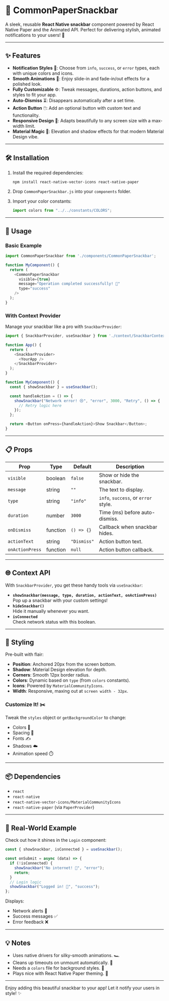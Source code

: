 



# 🌟 CommonPaperSnackbar

A sleek, reusable **React Native snackbar** component powered by React Native Paper and the Animated API. Perfect for delivering stylish, animated notifications to your users! 🎉

---

## ✨ Features

- **Notification Styles** 🎨: Choose from `info`, `success`, or `error` types, each with unique colors and icons.
- **Smooth Animations** 🚀: Enjoy slide-in and fade-in/out effects for a polished look.
- **Fully Customizable** ⚙️: Tweak messages, durations, action buttons, and styles to fit your app.
- **Auto-Dismiss** ⏳: Disappears automatically after a set time.
- **Action Button** 🖱️: Add an optional button with custom text and functionality.
- **Responsive Design** 📱: Adapts beautifully to any screen size with a max-width limit.
- **Material Magic** 🌈: Elevation and shadow effects for that modern Material Design vibe.

---

## 🛠️ Installation

1. Install the required dependencies:
   ```bash
   npm install react-native-vector-icons react-native-paper
   ```

2. Drop `CommonPaperSnackbar.js` into your `components` folder.

3. Import your color constants:
   ```javascript
   import colors from "../../constants/COLORS";
   ```

---

## 🚀 Usage

### Basic Example
```javascript
import CommonPaperSnackbar from './components/CommonPaperSnackbar';

function MyComponent() {
  return (
    <CommonPaperSnackbar
      visible={true}
      message="Operation completed successfully! 🎉"
      type="success"
    />
  );
}
```

### With Context Provider
Manage your snackbar like a pro with `SnackbarProvider`:
```javascript
import { SnackbarProvider, useSnackbar } from './context/SnackbarContext';

function App() {
  return (
    <SnackbarProvider>
      <YourApp />
    </SnackbarProvider>
  );
}

function MyComponent() {
  const { showSnackbar } = useSnackbar();

  const handleAction = () => {
    showSnackbar("Network error! 😢", "error", 3000, "Retry", () => {
      // Retry logic here
    });
  };

  return <Button onPress={handleAction}>Show Snackbar</Button>;
}
```

---

## 📋 Props

| Prop            | Type     | Default      | Description                                     |
|-----------------|----------|--------------|-------------------------------------------------|
| `visible`       | boolean  | `false`      | Show or hide the snackbar.                     |
| `message`       | string   | `""`         | The text to display.                           |
| `type`          | string   | `"info"`     | `info`, `success`, or `error` style.           |
| `duration`      | number   | `3000`       | Time (ms) before auto-dismiss.                 |
| `onDismiss`     | function | `() => {}`   | Callback when snackbar hides.                  |
| `actionText`    | string   | `"Dismiss"`  | Action button text.                            |
| `onActionPress` | function | `null`       | Action button callback.                        |

---

## 🌐 Context API

With `SnackbarProvider`, you get these handy tools via `useSnackbar`:

- **`showSnackbar(message, type, duration, actionText, onActionPress)`**  
  Pop up a snackbar with your custom settings!  
- **`hideSnackbar()`**  
  Hide it manually whenever you want.  
- **`isConnected`**  
  Check network status with this boolean.

---

## 🎨 Styling

Pre-built with flair:
- **Position**: Anchored 20px from the screen bottom.
- **Shadow**: Material Design elevation for depth.
- **Corners**: Smooth 12px border radius.
- **Colors**: Dynamic based on `type` (from `colors` constants).
- **Icons**: Powered by `MaterialCommunityIcons`.
- **Width**: Responsive, maxing out at `screen width - 32px`.

### Customize It! ✂️
Tweak the `styles` object or `getBackgroundColor` to change:
- Colors 🌈
- Spacing 📏
- Fonts ✍️
- Shadows ☁️
- Animation speed ⏱️

---

## 📦 Dependencies

- `react`
- `react-native`
- `react-native-vector-icons/MaterialCommunityIcons`
- `react-native-paper` (via `PaperProvider`)

---

## 🌟 Real-World Example

Check out how it shines in the `Login` component:
```javascript
const { showSnackbar, isConnected } = useSnackbar();

const onSubmit = async (data) => {
  if (!isConnected) {
    showSnackbar("No internet! 📡", "error");
    return;
  }
  // Login logic
  showSnackbar("Logged in! 🎉", "success");
};
```

Displays:
- Network alerts 🚨
- Success messages ✅
- Error feedback ❌

---

## 💡 Notes

- Uses native drivers for silky-smooth animations. 🏎️
- Cleans up timeouts on unmount automatically. 🧹
- Needs a `colors` file for background styles. 🎨
- Plays nice with React Native Paper theming. 🤝

---

Enjoy adding this beautiful snackbar to your app! Let it notify your users in style! ✨
